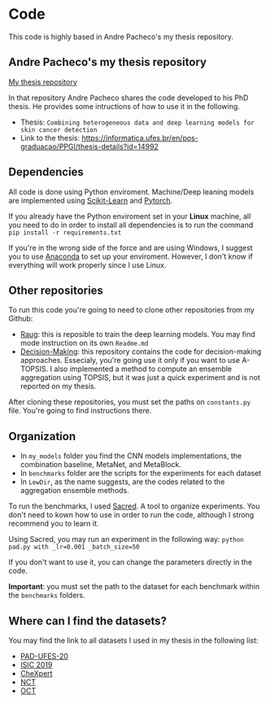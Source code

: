 # Code

This code is highly based in Andre Pacheco's my thesis repository.

## Andre Pacheco's my thesis repository

[My thesis repository](https://github.com/paaatcha/my-thesis)

In that repository Andre Pacheco shares the code developed to his PhD thesis. He provides some intructions of how to use it in the following.

- Thesis: `Combining heterogeneous data and deep learning models for skin cancer detection`
- Link to the thesis: https://informatica.ufes.br/en/pos-graduacao/PPGI/thesis-details?id=14992

## Dependencies
All code is done using Python enviroment. Machine/Deep leaning models are implemented using [Scikit-Learn](https://scikit-learn.org/stable/) and [Pytorch](https://pytorch.org/).

If you already have the Python enviroment set in your **Linux** machine, all you need to do in order to install all dependencies is to run the command `pip install -r requirements.txt`

If you're in the wrong side of the force and are using Windows, I suggest you to use [Anaconda](https://www.anaconda.com/) to set up your enviroment. However, I don't know if everything will work properly since I use Linux.

## Other repositories
To run this code you're going to need to clone other repositories from my Github:
- [Raug](https://github.com/paaatcha/raug): this is reposible to train the deep learning models. You may find mode instruction on its own `Readme.md`
- [Decision-Making](https://github.com/paaatcha/decision-making): this repository contains the code for decision-making approaches. Essecialy, you're going use it only if you want to use A-TOPSIS. I also implemented a method to compute an ensemble aggregation using TOPSIS, but it was just a quick experiment and is not reported on my thesis.

After cloning these repositories, you must set the paths on `constants.py` file. You're going to find instructions there.

## Organization
- In `my_models` folder you find the CNN models implementations, the combination baseline, MetaNet, and MetaBlock.
- In `benchmarks` folder are the scripts for the experiments for each dataset
- In `LewDir`, as the name suggests, are the codes related to the aggregation ensemble methods.

To run the benchmarks, I used [Sacred](https://sacred.readthedocs.io/en/stable/index.html). A tool to organize experiments.
You don't need to kown how to use in order to run the code, although I strong recommend you to learn it.

Using Sacred, you may run an experiment in the following way:
`python pad.py with _lr=0.001 _batch_size=50`

If you don't want to use it, you can change the parameters directly in the code.

**Important**: you must set the path to the dataset for each benchmark within the `benchmarks` folders.


## Where can I find the datasets?
You may find the link to all datasets I used in my thesis in the following list:
- [PAD-UFES-20](https://data.mendeley.com/datasets/zr7vgbcyr2)
- [ISIC 2019](https://challenge2019.isic-archive.com/)
- [CheXpert](https://stanfordmlgroup.github.io/competitions/chexpert/)
- [NCT](https://zenodo.org/record/1214456)
- [OCT](https://data.mendeley.com/datasets/rscbjbr9sj/3)

